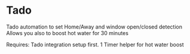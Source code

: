 # Tado
Tado automation to set Home/Away and window open/closed detection
Allows you also to boost hot water for 30 minutes

Requires:
Tado integration setup first.
1 Timer helper for hot water boost
